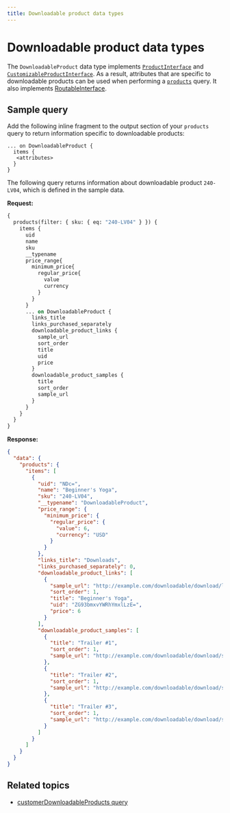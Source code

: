 ```yaml
---
title: Downloadable product data types
---
```


# Downloadable product data types

The `DownloadableProduct` data type implements [`ProductInterface`](https://developer.adobe.com/commerce/webapi/graphql-api/index.html#definition-ProductInterface) and [`CustomizableProductInterface`](https://developer.adobe.com/commerce/webapi/graphql-api/index.html#definition-CustomizableProductInterface). As a result, attributes that are specific to downloadable products can be used when performing a [`products`](../../queries/products.md) query. It also implements [RoutableInterface](https://developer.adobe.com/commerce/webapi/graphql-api/index.html#definition-RoutableInterface).

## Sample query

Add the following inline fragment to the output section of your `products` query to return information specific to downloadable products:

```text
... on DownloadableProduct {
  items {
   <attributes>
  }
}
```

The following query returns information about downloadable product `240-LV04`, which is defined in the sample data.

**Request:**

```graphql
{
  products(filter: { sku: { eq: "240-LV04" } }) {
    items {
      uid
      name
      sku
      __typename
      price_range{
        minimum_price{
          regular_price{
            value
            currency
          }
        }
      }
      ... on DownloadableProduct {
        links_title
        links_purchased_separately
        downloadable_product_links {
          sample_url
          sort_order
          title
          uid
          price
        }
        downloadable_product_samples {
          title
          sort_order
          sample_url
        }
      }
    }
  }
}
```

**Response:**

```json
{
  "data": {
    "products": {
      "items": [
        {
          "uid": "NDc=",
          "name": "Beginner's Yoga",
          "sku": "240-LV04",
          "__typename": "DownloadableProduct",
          "price_range": {
            "minimum_price": {
              "regular_price": {
                "value": 6,
                "currency": "USD"
              }
            }
          },
          "links_title": "Downloads",
          "links_purchased_separately": 0,
          "downloadable_product_links": [
            {
              "sample_url": "http://example.com/downloadable/download/linkSample/link_id/1/",
              "sort_order": 1,
              "title": "Beginner's Yoga",
              "uid": "ZG93bmxvYWRhYmxlLzE=",
              "price": 6
            }
          ],
          "downloadable_product_samples": [
            {
              "title": "Trailer #1",
              "sort_order": 1,
              "sample_url": "http://example.com/downloadable/download/sample/sample_id/1/"
            },
            {
              "title": "Trailer #2",
              "sort_order": 1,
              "sample_url": "http://example.com/downloadable/download/sample/sample_id/2/"
            },
            {
              "title": "Trailer #3",
              "sort_order": 1,
              "sample_url": "http://example.com/downloadable/download/sample/sample_id/3/"
            }
          ]
        }
      ]
    }
  }
}
```

## Related topics

-  [customerDownloadableProducts query](../../../customer/queries/downloadable-products.md)
